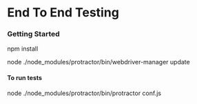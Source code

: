 # End To End Testing

### Getting Started
npm install

node ./node_modules/protractor/bin/webdriver-manager update

#### To run tests
node ./node_modules/protractor/bin/protractor conf.js

